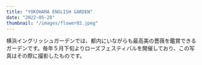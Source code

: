 ```yaml
---
title: "YOKOHAMA ENGLISH GARDEN"
date: "2022-05-28"
thumbnail: "/images/flower02.jpeg"
---
```


横浜イングリッシュガーデンでは、都内にいながらも最高美の薔薇を鑑賞できるガーデンです。毎年５月下旬よりローズフェスティバルを開催しており、この写真はその際に撮影したものです。
